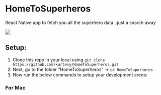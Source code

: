 # HomeToSuperheros
React Native app to fetch you all the superhero data...just a search away

![](https://imgur.com/a/Alnc7gC)

## Setup:
1. Clone this repo in your local using `git clone https://github.com/kurtesy/HomeToSuperheros.git`
2. Next, go to the folder "HomeToSuperheros" -> `cd HomeToSuperheros`
3. Now run the below commands to setup your development arena:

### For Mac
